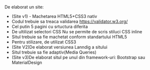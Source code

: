 De elaborat un site:
* (Site v1) - Machetarea HTML5+CSS3 nativ
* Codul trebuie sa treaca validarea https://validator.w3.org/
* Cel putin 5 pagini cu srtuctura diferita
* De ultilizat selectori CSS Nu se permite de scris stiluci CSS inline
* Situl trebuie sa fie machetat conform standartului HTML5
* Pentru stilizare, de utilizat CSS3 
* (Site V2)De elaborat versiunea Lanndig a sitului
* Situl trebuie sa fie adaptiv(Media Queries)
* (Site v3)De elaborat situl pe unul din framework-uri: Bootstrap sau MaterialDesign 
